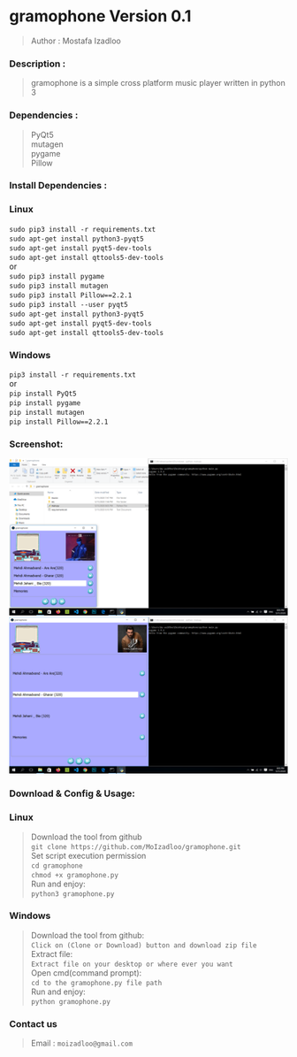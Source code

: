 gramophone Version 0.1
=============
>Author : Mostafa Izadloo
### Description :
>gramophone is a simple cross platform music player written in python 3
### Dependencies :
>PyQt5\
>mutagen\
>pygame\
>Pillow
### Install Dependencies :
### Linux
`sudo pip3 install -r requirements.txt`\
`sudo apt-get install python3-pyqt5`\
`sudo apt-get install pyqt5-dev-tools`\
`sudo apt-get install qttools5-dev-tools`\
or\
`sudo pip3 install pygame`\
`sudo pip3 install mutagen`\
`sudo pip3 install Pillow==2.2.1`\
`sudo pip3 install --user pyqt5`\
`sudo apt-get install python3-pyqt5`\
`sudo apt-get install pyqt5-dev-tools`\
`sudo apt-get install qttools5-dev-tools`
### Windows
`pip3 install -r requirements.txt`\
or\
`pip install PyQt5`\
`pip install pygame`\
`pip install mutagen`\
`pip install Pillow==2.2.1`
### Screenshot:
![](https://github.com/MoIzadloo/gramophone/blob/master/Screenshot%20(1).png)\
![](https://github.com/MoIzadloo/gramophone/blob/master/Screenshot%20(2).png)
### Download & Config & Usage:
### Linux
>Download the tool from github\
`git clone https://github.com/MoIzadloo/gramophone.git`\
>Set script execution permission\
`cd gramophone`\
 `chmod +x gramophone.py`\
 >Run and enjoy:\
 `python3 gramophone.py`
 ### Windows
 >Download the tool from github:\
 `Click on (Clone or Download) button and download zip file`\
 >Extract file:\
 `Extract file on your desktop or where ever you want`\
 >Open cmd(command prompt):\
 `cd to the gramophone.py file path`\
 >Run and enjoy:\
 `python gramophone.py`
 ### Contact us
 >Email :
 `moizadloo@gmail.com`
